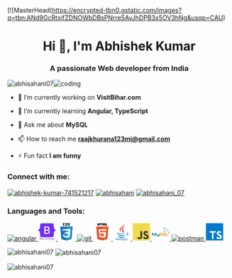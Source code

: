 [![MasterHead(https://encrypted-tbn0.gstatic.com/images?q=tbn:ANd9GcRtxifZDNOWbDBsPNrre5AvJhDPB3x5OV3hNg&usqp=CAU)
<h1 align="center">Hi 👋, I'm Abhishek Kumar</h1>
<h3 align="center">A passionate Web developer from India</h3>
<img align="right" alt="coding" width="400" src="https://www.google.com/search?sca_esv=90e74f23b1501a6c&sxsrf=ACQVn09Pv2r14ove7b7ImAQmFnTxrWjAeA:1710318210510&q=animated+coding+gif&tbm=isch&source=lnms&prmd=ivsnbmtz&sa=X&sqi=2&ved=2ahUKEwiIpo_r5_CEAxXa7TgGHRgaCf4Q0pQJegQIEhAB&biw=1536&bih=742&dpr=1.25">

<p align="left"> <img src="https://komarev.com/ghpvc/?username=abhisahani07&label=Profile%20views&color=0e75b6&style=flat" alt="abhisahani07" /> </p>

- 🔭 I’m currently working on **VisitBihar.com**

- 🌱 I’m currently learning **Angular, TypeScript**

- 💬 Ask me about **MySQL**

- 📫 How to reach me **raajkhurana123mi@gmail.com**

- ⚡ Fun fact **I am funny**

<h3 align="left">Connect with me:</h3>
<p align="left">
<a href="https://linkedin.com/in/abhishek-kumar-741521217" target="blank"><img align="center" src="https://raw.githubusercontent.com/rahuldkjain/github-profile-readme-generator/master/src/images/icons/Social/linked-in-alt.svg" alt="abhishek-kumar-741521217" height="30" width="40" /></a>
<a href="https://fb.com/abhisahani" target="blank"><img align="center" src="https://raw.githubusercontent.com/rahuldkjain/github-profile-readme-generator/master/src/images/icons/Social/facebook.svg" alt="abhisahani" height="30" width="40" /></a>
<a href="https://instagram.com/abhisahani_07" target="blank"><img align="center" src="https://raw.githubusercontent.com/rahuldkjain/github-profile-readme-generator/master/src/images/icons/Social/instagram.svg" alt="abhisahani_07" height="30" width="40" /></a>
</p>

<h3 align="left">Languages and Tools:</h3>
<p align="left"> <a href="https://angular.io" target="_blank" rel="noreferrer"> <img src="https://angular.io/assets/images/logos/angular/angular.svg" alt="angular" width="40" height="40"/> </a> <a href="https://getbootstrap.com" target="_blank" rel="noreferrer"> <img src="https://raw.githubusercontent.com/devicons/devicon/master/icons/bootstrap/bootstrap-plain-wordmark.svg" alt="bootstrap" width="40" height="40"/> </a> <a href="https://www.w3schools.com/css/" target="_blank" rel="noreferrer"> <img src="https://raw.githubusercontent.com/devicons/devicon/master/icons/css3/css3-original-wordmark.svg" alt="css3" width="40" height="40"/> </a> <a href="https://git-scm.com/" target="_blank" rel="noreferrer"> <img src="https://www.vectorlogo.zone/logos/git-scm/git-scm-icon.svg" alt="git" width="40" height="40"/> </a> <a href="https://www.w3.org/html/" target="_blank" rel="noreferrer"> <img src="https://raw.githubusercontent.com/devicons/devicon/master/icons/html5/html5-original-wordmark.svg" alt="html5" width="40" height="40"/> </a> <a href="https://www.java.com" target="_blank" rel="noreferrer"> <img src="https://raw.githubusercontent.com/devicons/devicon/master/icons/java/java-original.svg" alt="java" width="40" height="40"/> </a> <a href="https://developer.mozilla.org/en-US/docs/Web/JavaScript" target="_blank" rel="noreferrer"> <img src="https://raw.githubusercontent.com/devicons/devicon/master/icons/javascript/javascript-original.svg" alt="javascript" width="40" height="40"/> </a> <a href="https://www.mysql.com/" target="_blank" rel="noreferrer"> <img src="https://raw.githubusercontent.com/devicons/devicon/master/icons/mysql/mysql-original-wordmark.svg" alt="mysql" width="40" height="40"/> </a> <a href="https://postman.com" target="_blank" rel="noreferrer"> <img src="https://www.vectorlogo.zone/logos/getpostman/getpostman-icon.svg" alt="postman" width="40" height="40"/> </a> <a href="https://www.typescriptlang.org/" target="_blank" rel="noreferrer"> <img src="https://raw.githubusercontent.com/devicons/devicon/master/icons/typescript/typescript-original.svg" alt="typescript" width="40" height="40"/> </a> </p>

<p><img align="left" src="https://github-readme-stats.vercel.app/api/top-langs?username=abhisahani07&show_icons=true&locale=en&layout=compact" alt="abhisahani07" /></p>

<p>&nbsp;<img align="center" src="https://github-readme-stats.vercel.app/api?username=abhisahani07&show_icons=true&locale=en" alt="abhisahani07" /></p>

<p><img align="center" src="https://github-readme-streak-stats.herokuapp.com/?user=abhisahani07&" alt="abhisahani07" /></p>
